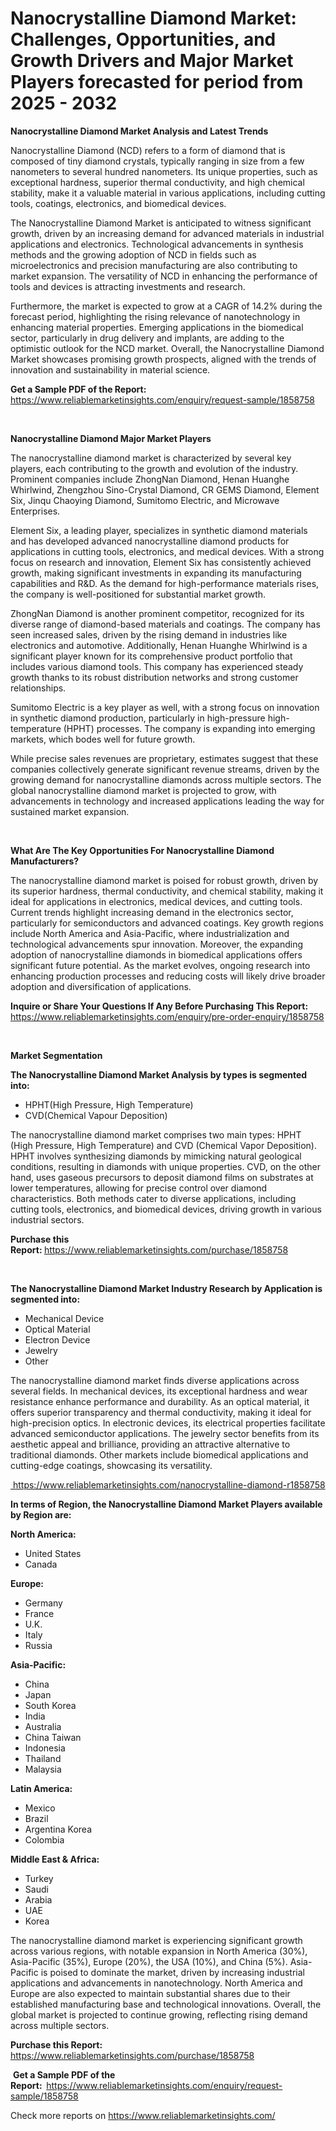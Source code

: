 <p><h1>Nanocrystalline Diamond Market: Challenges, Opportunities, and Growth Drivers and Major Market Players forecasted for period from 2025 - 2032</h1></p><p><strong>Nanocrystalline Diamond Market Analysis and Latest Trends</strong></p>
<p><p>Nanocrystalline Diamond (NCD) refers to a form of diamond that is composed of tiny diamond crystals, typically ranging in size from a few nanometers to several hundred nanometers. Its unique properties, such as exceptional hardness, superior thermal conductivity, and high chemical stability, make it a valuable material in various applications, including cutting tools, coatings, electronics, and biomedical devices.</p><p>The Nanocrystalline Diamond Market is anticipated to witness significant growth, driven by an increasing demand for advanced materials in industrial applications and electronics. Technological advancements in synthesis methods and the growing adoption of NCD in fields such as microelectronics and precision manufacturing are also contributing to market expansion. The versatility of NCD in enhancing the performance of tools and devices is attracting investments and research.</p><p>Furthermore, the market is expected to grow at a CAGR of 14.2% during the forecast period, highlighting the rising relevance of nanotechnology in enhancing material properties. Emerging applications in the biomedical sector, particularly in drug delivery and implants, are adding to the optimistic outlook for the NCD market. Overall, the Nanocrystalline Diamond Market showcases promising growth prospects, aligned with the trends of innovation and sustainability in material science.</p></p>
<p><strong>Get a Sample PDF of the Report:&nbsp;</strong> <a href="https://www.reliablemarketinsights.com/enquiry/request-sample/1858758?utm_campaign=3523&utm_medium=2&utm_source=Github&utm_content=ia&utm_term=01042025&utm_id=nanocrystalline-diamond">https://www.reliablemarketinsights.com/enquiry/request-sample/1858758</a></p>
<p>&nbsp;</p>
<p><strong>Nanocrystalline Diamond Major Market Players</strong></p>
<p><p>The nanocrystalline diamond market is characterized by several key players, each contributing to the growth and evolution of the industry. Prominent companies include ZhongNan Diamond, Henan Huanghe Whirlwind, Zhengzhou Sino-Crystal Diamond, CR GEMS Diamond, Element Six, Jinqu Chaoying Diamond, Sumitomo Electric, and Microwave Enterprises.</p><p>Element Six, a leading player, specializes in synthetic diamond materials and has developed advanced nanocrystalline diamond products for applications in cutting tools, electronics, and medical devices. With a strong focus on research and innovation, Element Six has consistently achieved growth, making significant investments in expanding its manufacturing capabilities and R&D. As the demand for high-performance materials rises, the company is well-positioned for substantial market growth.</p><p>ZhongNan Diamond is another prominent competitor, recognized for its diverse range of diamond-based materials and coatings. The company has seen increased sales, driven by the rising demand in industries like electronics and automotive. Additionally, Henan Huanghe Whirlwind is a significant player known for its comprehensive product portfolio that includes various diamond tools. This company has experienced steady growth thanks to its robust distribution networks and strong customer relationships.</p><p>Sumitomo Electric is a key player as well, with a strong focus on innovation in synthetic diamond production, particularly in high-pressure high-temperature (HPHT) processes. The company is expanding into emerging markets, which bodes well for future growth.</p><p>While precise sales revenues are proprietary, estimates suggest that these companies collectively generate significant revenue streams, driven by the growing demand for nanocrystalline diamonds across multiple sectors. The global nanocrystalline diamond market is projected to grow, with advancements in technology and increased applications leading the way for sustained market expansion.</p></p>
<p>&nbsp;</p>
<p><strong>What Are The Key Opportunities For Nanocrystalline Diamond Manufacturers?</strong></p>
<p><p>The nanocrystalline diamond market is poised for robust growth, driven by its superior hardness, thermal conductivity, and chemical stability, making it ideal for applications in electronics, medical devices, and cutting tools. Current trends highlight increasing demand in the electronics sector, particularly for semiconductors and advanced coatings. Key growth regions include North America and Asia-Pacific, where industrialization and technological advancements spur innovation. Moreover, the expanding adoption of nanocrystalline diamonds in biomedical applications offers significant future potential. As the market evolves, ongoing research into enhancing production processes and reducing costs will likely drive broader adoption and diversification of applications.</p></p>
<p><strong>Inquire or Share Your Questions If Any Before Purchasing This Report:</strong> <a href="https://www.reliablemarketinsights.com/enquiry/pre-order-enquiry/1858758?utm_campaign=3523&utm_medium=2&utm_source=Github&utm_content=ia&utm_term=01042025&utm_id=nanocrystalline-diamond">https://www.reliablemarketinsights.com/enquiry/pre-order-enquiry/1858758</a></p>
<p>&nbsp;</p>
<p><strong>Market Segmentation</strong></p>
<p><strong>The Nanocrystalline Diamond Market Analysis by types is segmented into:</strong></p>
<p><ul><li>HPHT(High Pressure, High Temperature)</li><li>CVD(Chemical Vapour Deposition)</li></ul></p>
<p><p>The nanocrystalline diamond market comprises two main types: HPHT (High Pressure, High Temperature) and CVD (Chemical Vapor Deposition). HPHT involves synthesizing diamonds by mimicking natural geological conditions, resulting in diamonds with unique properties. CVD, on the other hand, uses gaseous precursors to deposit diamond films on substrates at lower temperatures, allowing for precise control over diamond characteristics. Both methods cater to diverse applications, including cutting tools, electronics, and biomedical devices, driving growth in various industrial sectors.</p></p>
<p><strong>Purchase this Report:&nbsp;</strong><a href="https://www.reliablemarketinsights.com/purchase/1858758?utm_campaign=3523&utm_medium=2&utm_source=Github&utm_content=ia&utm_term=01042025&utm_id=nanocrystalline-diamond">https://www.reliablemarketinsights.com/purchase/1858758</a></p>
<p>&nbsp;</p>
<p><strong>The Nanocrystalline Diamond Market Industry Research by Application is segmented into:</strong></p>
<p><ul><li>Mechanical Device</li><li>Optical Material</li><li>Electron Device</li><li>Jewelry</li><li>Other</li></ul></p>
<p><p>The nanocrystalline diamond market finds diverse applications across several fields. In mechanical devices, its exceptional hardness and wear resistance enhance performance and durability. As an optical material, it offers superior transparency and thermal conductivity, making it ideal for high-precision optics. In electronic devices, its electrical properties facilitate advanced semiconductor applications. The jewelry sector benefits from its aesthetic appeal and brilliance, providing an attractive alternative to traditional diamonds. Other markets include biomedical applications and cutting-edge coatings, showcasing its versatility.</p></p>
<p><a href="https://www.reliablemarketinsights.com/nanocrystalline-diamond-r1858758?utm_campaign=3523&utm_medium=2&utm_source=Github&utm_content=ia&utm_term=01042025&utm_id=nanocrystalline-diamond">&nbsp;https://www.reliablemarketinsights.com/nanocrystalline-diamond-r1858758</a></p>
<p><strong>In terms of Region, the Nanocrystalline Diamond Market Players available by Region are:</strong></p>
<p>
    <p> <strong> North America: </strong>
        <ul>
            <li>United States</li>
            <li>Canada</li>
        </ul>
        </p> 
    <p> <strong> Europe: </strong>
        <ul>
            <li>Germany</li>
            <li>France</li>
            <li>U.K.</li>
            <li>Italy</li>
            <li>Russia</li>
        </ul>
        </p> 
    <p> <strong> Asia-Pacific: </strong>
        <ul>
            <li>China</li>
            <li>Japan</li>
            <li>South Korea</li>
            <li>India</li>
            <li>Australia</li>
            <li>China Taiwan</li>
            <li>Indonesia</li>
            <li>Thailand</li>
            <li>Malaysia</li>
        </ul>
        </p> 
    <p> <strong> Latin America: </strong>
        <ul>
            <li>Mexico</li>
            <li>Brazil</li>
            <li>Argentina Korea</li>
            <li>Colombia</li>
        </ul>
        </p> 
    <p> <strong> Middle East & Africa: </strong>
        <ul>
            <li>Turkey</li>
            <li>Saudi</li>
            <li>Arabia</li>
            <li>UAE</li>
            <li>Korea</li>
        </ul>
    </p>
    </p>
<p><p>The nanocrystalline diamond market is experiencing significant growth across various regions, with notable expansion in North America (30%), Asia-Pacific (35%), Europe (20%), the USA (10%), and China (5%). Asia-Pacific is poised to dominate the market, driven by increasing industrial applications and advancements in nanotechnology. North America and Europe are also expected to maintain substantial shares due to their established manufacturing base and technological innovations. Overall, the global market is projected to continue growing, reflecting rising demand across multiple sectors.</p></p>
<p><strong>Purchase this Report: </strong><a href="https://www.reliablemarketinsights.com/purchase/1858758?utm_campaign=3523&utm_medium=2&utm_source=Github&utm_content=ia&utm_term=01042025&utm_id=nanocrystalline-diamond">https://www.reliablemarketinsights.com/purchase/1858758</a></p>
<p>&nbsp;<strong>Get a Sample PDF of the Report:&nbsp;&nbsp;</strong><a href="https://www.reliablemarketinsights.com/enquiry/request-sample/1858758?utm_campaign=3523&utm_medium=2&utm_source=Github&utm_content=ia&utm_term=01042025&utm_id=nanocrystalline-diamond">https://www.reliablemarketinsights.com/enquiry/request-sample/1858758</a></p>
<p><strong></strong></p>
<p>Check more reports on <a href="https://www.reliablemarketinsights.com/?utm_campaign=3523&utm_medium=2&utm_source=Github&utm_content=ia&utm_term=01042025&utm_id=nanocrystalline-diamond">https://www.reliablemarketinsights.com/</a></p>